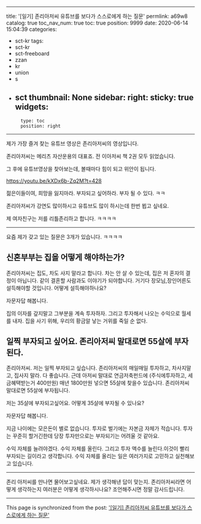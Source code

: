 
---
title: '[일기] 존리아저씨 유튜브를 보다가 스스로에게 하는 질문'
permlink: a69w8
catalog: true
toc_nav_num: true
toc: true
position: 9999
date: 2020-06-14 15:04:39
categories:
- sct-kr
tags:
- sct-kr
- sct-freeboard
- zzan
- kr
- union
- s
- sct
thumbnail: None
sidebar:
    right:
        sticky: true
widgets:
    -
        type: toc
        position: right
---


제가 가장 즐겨 찾는 유튜브 영상은
존리아저씨의 영상입니다.


존리아저씨는 메리츠 자산운용의 대표죠.
전 이아저씨 책 2권 모두 읽었습니다.

그 후에 유튜브영상을 찾아보는데,
볼때마다 힘이 되고 위안이 됩니다.


https://youtu.be/kXDx6b-Zq2M?t=428




젊은이들이여,
희망을 잃지마라.
부자되고 싶어하라.
부자 될 수 있다. ㅋㅋ

존리아저씨가 강연도 많이하시고 
유튜브도 많이 하시는데
한번 뵙고 싶네요.

제 여자친구는 저를 리틀존리하고 합니다. ㅋㅋㅋㅋ


---

요즘 제가 갖고 있는 질문은 3개가 있습니다. ㅋㅋㅋㅋ

## 신혼부부는 집을 어떻게 해야하는가? 

존리아저씨는 집도, 차도 사지 말라고 합니다. 차는 안 살 수 있는데, 집은 저 혼자의 결정이 아닙니다. 같이 결혼할 사람과도 이야기가 되야합니다. 거기다 장모님,장인어른도 설득해야할 것입니다. 어떻게 설득해야하나요?

자문자답 해봅니다.

집의 이자를 갚지말고 그부분을 계속 투자하자. 그리고 투자해서 나오는 수익으로 월세를 내자. 집을 사기 위해, 우리의 황금알 낳는 거위를 죽일 순 없다. 

## 일찍 부자되고 싶어요. 존리아저씨 말대로면 55살에 부자된다.

존리아저씨. 저는 일찍 부자되고 싶습니다. 존리아저씨의 매일매일 투자하고, 차사지말고, 집사지 말라. 다 좋습니다. 근데 아저씨 말대로 연금저축펀드에 (주식에투자하고, 세금혜택받는거 400만원) 매년 1800만원 넣으면 55살에 찾을수 있습니다. 존리아저씨 말대로면 55살에 부자됩니다.

저는 35살에 부자되고싶어요. 어떻게 35살에 부자될 수 있나요?

자문자답 해봅니다.

지금 나이에는 모은돈이 별로 없습니다. 투자로 벌기에는 자본금 자체가 적습니다. 투자는 꾸준히 할거긴한데 당장 투자만으로는 부자되기는 어려울 것 같아요.

수익 자체를 늘려야겠다. 수익 자체를 올린다. 그리고 투자 액수를 늘린다.이것이 빨리 부자되는 길이라고 생각합니다. 수익 자체를 올리는 일은 여러가지로 고민하고 실천해보고 있습니다.



---

존리 아저씨를 만나면 물어보고싶네요.
 제가 생각해낸 답이 맞는지. 
존리아저씨라면 어떻게 생각하는지
여러분은 어떻게 생각하시나요? 
조언해주시면 정말 감사드립니다.

- - -

This page is synchronized from the post: ['[일기] 존리아저씨 유튜브를 보다가 스스로에게 하는 질문'](https://steemit.com/@jacobyu/a69w8)
